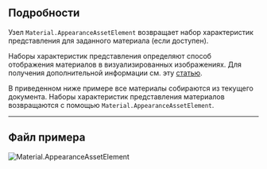 ## Подробности
Узел `Material.AppearanceAssetElement` возвращает набор характеристик представления для заданного материала (если доступен).

Наборы характеристик представления определяют способ отображения материалов в визуализированных изображениях. Для получения дополнительной информации см. эту [статью](https://help.autodesk.com/view/RVT/2025/RUS/?guid=GUID-6E3C9EF0-F657-4F79-90BD-A2FB88B0467D).

В приведенном ниже примере все материалы собираются из текущего документа. Наборы характеристик представления материалов возвращаются с помощью `Material.AppearanceAssetElement`.

___
## Файл примера

![Material.AppearanceAssetElement](./Revit.Elements.Material.AppearanceAssetElement_img.jpg)
